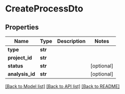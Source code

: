 # CreateProcessDto

## Properties
Name | Type | Description | Notes
------------ | ------------- | ------------- | -------------
**type** | **str** |  | 
**project_id** | **str** |  | 
**status** | **str** |  | [optional] 
**analysis_id** | **str** |  | [optional] 

[[Back to Model list]](../README.md#documentation-for-models) [[Back to API list]](../README.md#documentation-for-api-endpoints) [[Back to README]](../README.md)

